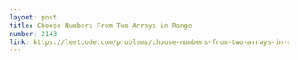 ```yaml
---
layout: post
title: Choose Numbers From Two Arrays in Range
number: 2143
link: https://leetcode.com/problems/choose-numbers-from-two-arrays-in-range
---
```


